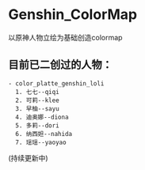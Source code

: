 # Genshin_ColorMap

以原神人物立绘为基础创造colormap

## 目前已二创过的人物：
    - color_platte_genshin_loli
      1. 七七--qiqi
      2. 可莉--klee
      3. 早柚--sayu
      4. 迪奥娜--diona
      5. 多莉--dori
      6. 纳西妲--nahida
      7. 瑶瑶--yaoyao

(持续更新中)